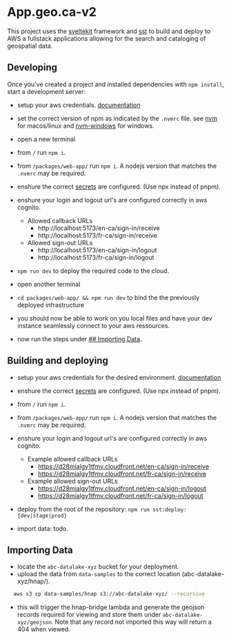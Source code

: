 # App.geo.ca-v2

This project uses the [sveltekit](https://kit.svelte.dev/) framework and [sst](https://sst.dev/) to build and deploy to AWS a fullstack applications allowing for the search and cataloging of geospatial data.

## Developing

Once you've created a project and installed dependencies with `npm install`, start a development server:

- setup your aws credentials. [documentation](https://docs.aws.amazon.com/cli/latest/userguide/cli-configure-files.html)
- set the correct version of npm as indicated by the `.nvmrc` file. see [nvm](https://github.com/nvm-sh/nvm) for macos/linux and [nvm-windows](https://github.com/coreybutler/nvm-windows) for windows.
- open a new terminal
- from `/` run `npm i`.
- from `/packages/web-app/` run `npm i`. A nodejs version that matches the `.nvmrc` may be required.
- enshure the correct [secrets](https://sst.dev/chapters/handling-secrets-in-sst.html) are configured. (Use npx instead of pnpm).
- enshure your login and logout url's are configured correctly in aws cognito.

  - Allowed callback URLs
    - http://localhost:5173/en-ca/sign-in/receive
    - http://localhost:5173/fr-ca/sign-in/receive
  - Allowed sign-out URLs
    - http://localhost:5173/en-ca/sign-in/logout
    - http://localhost:5173/fr-ca/sign-in/logout

- `npm run dev` to deploy the required code to the cloud.
- open another terminal
- `cd packages/web-app/ && npm run dev` to bind the the previously deployed infrastructure
- you should now be able to work on you local files and have your dev instance seamlessly connect to your aws ressources.
- now run the steps under [## Importing Data](#importing-data).

## Building and deploying

- setup your aws credentials for the desired environment. [documentation](https://docs.aws.amazon.com/cli/latest/userguide/cli-configure-files.html)
- enshure the correct [secrets](https://sst.dev/chapters/handling-secrets-in-sst.html) are configured. (Use npx instead of pnpm).
- from `/` run `npm i`.
- from `/packages/web-app/` run `npm i`. A nodejs version that matches the `.nvmrc` may be required.
- enshure your login and logout url's are configured correctly in aws cognito.

  - Example allowed callback URLs
    - https://d28mialgy1tfmv.cloudfront.net/en-ca/sign-in/receive
    - https://d28mialgy1tfmv.cloudfront.net/fr-ca/sign-in/receive
  - Example allowed sign-out URLs
    - https://d28mialgy1tfmv.cloudfront.net/en-ca/sign-in/logout
    - https://d28mialgy1tfmv.cloudfront.net/fr-ca/sign-in/logout

- deploy from the root of the repository: `npm run sst:deploy:{dev|stage|prod}`
- import data: todo.

## Importing Data

- locate the `abc-datalake-xyz` bucket for your deployment.
- upload the data from `data-samples` to the correct location (abc-datalake-xyz/hnap/).

```BASH
  aws s3 cp data-samples/hnap s3://abc-datalake-xyz/ --recursive
```

- this will trigger the hnap-bridge lambda and generate the geojson records required for viewing and store them under `abc-datalake-xyz/geojson`. Note that any record not imported this way will return a 404 when viewed.
